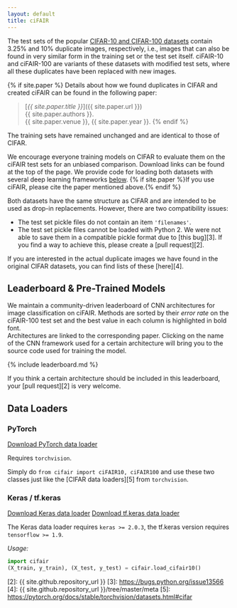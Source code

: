 ```yaml
---
layout: default
title: ciFAIR
---
```


The test sets of the popular [CIFAR-10 and CIFAR-100 datasets][1] contain 3.25% and 10% duplicate images, respectively, i.e., images that can also be found in very similar form in the training set or the test set itself.
ciFAIR-10 and ciFAIR-100 are variants of these datasets with modified test sets, where all these duplicates have been replaced with new images.

{% if site.paper %}
Details about how we found duplicates in CIFAR and created ciFAIR can be found in the following paper:

> [*{{ site.paper.title }}*]({{ site.paper.url }})  
> {{ site.paper.authors }}.  
> {{ site.paper.venue }}, {{ site.paper.year }}.
{% endif %}

The training sets have remained unchanged and are identical to those of CIFAR.

We encourage everyone training models on CIFAR to evaluate them on the ciFAIR test sets for an unbiased comparison.
Download links can be found at the top of the page.
We provide code for loading both datasets with several deep learning frameworks [below](#data-loaders).
{% if site.paper %}If you use ciFAIR, please cite the paper mentioned above.{% endif %}

Both datasets have the same structure as CIFAR and are intended to be used as drop-in replacements.
However, there are two compatibility issues:

- The test set pickle files do not contain an item `'filenames'`.
- The test set pickle files cannot be loaded with Python 2. We were not able to save them in a compatible pickle format due to [this bug][3]. If you find a way to achieve this, please create a [pull request][2].

If you are interested in the actual duplicate images we have found in the original CIFAR datasets, you can find lists of these [here][4].


Leaderboard & Pre-Trained Models
--------------------------------

We maintain a community-driven leaderboard of CNN architectures for image classification on ciFAIR.
Methods are sorted by their *error rate* on the ciFAIR-100 test set and the best value in each column is highlighted in bold font.  
Architectures are linked to the corresponding paper.
Clicking on the name of the CNN framework used for a certain architecture will bring you to the source code used for training the model.

{% include leaderboard.md %}

If you think a certain architecture should be included in this leaderboard, your [pull request][2] is very welcome.


Data Loaders
------------

### PyTorch

<a href="{{ site.github.repository_url }}/raw/master/loaders/pytorch/cifair.py" class="button download last" target="_blank"><span>Download PyTorch data loader</span></a>

Requires `torchvision`.

Simply do `from cifair import ciFAIR10, ciFAIR100` and use these two classes just like the [CIFAR data loaders][5] from `torchvision`.


### Keras / tf.keras

<a href="{{ site.github.repository_url }}/raw/master/loaders/keras/cifair.py" class="button download" target="_blank"><span>Download Keras data loader</span></a>
<a href="{{ site.github.repository_url }}/raw/master/loaders/tf-keras/cifair.py" class="button download last" target="_blank"><span>Download tf.keras data loader</span></a>

The Keras data loader requires `keras >= 2.0.3`, the tf.keras version requires `tensorflow >= 1.9`.

*Usage:*

```python
import cifair
(X_train, y_train), (X_test, y_test) = cifair.load_cifair10()
```



[1]: https://www.cs.toronto.edu/~kriz/cifar.html
[2]: {{ site.github.repository_url }}
[3]: https://bugs.python.org/issue13566
[4]: {{ site.github.repository_url }}/tree/master/meta
[5]: https://pytorch.org/docs/stable/torchvision/datasets.html#cifar